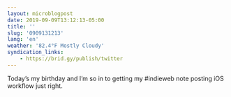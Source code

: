```yaml
---
layout: microblogpost
date: 2019-09-09T13:12:13-05:00
title: ''
slug: '0909131213'
lang: 'en'
weather: '82.4°F Mostly Cloudy'
syndication_links:
    - https://brid.gy/publish/twitter
---
```

Today’s my birthday and I’m so in to getting my #indieweb note posting iOS workflow just right. 